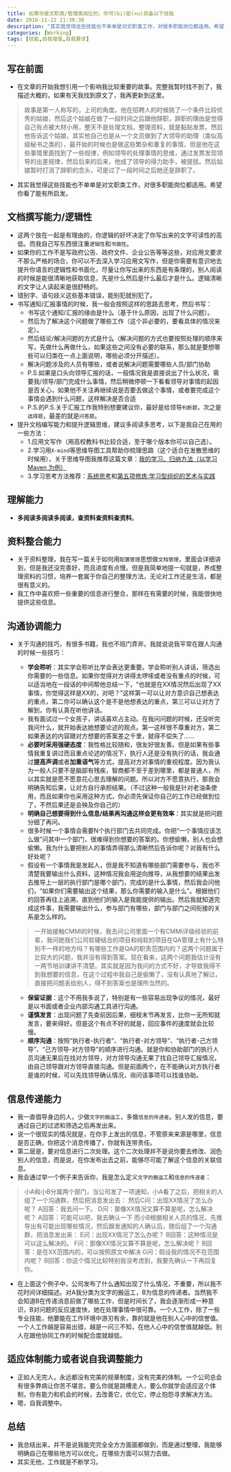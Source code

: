 ```yaml
---
title: 如果你是文职类/管理类岗位的，你可(bi)能(xu)具备以下技能
date: 2016-11-22 21:38:30
description: "其实我觉得这些技能也不单单是对文职类工作，对很多职能岗位都适用。希望你看了能有所启发"
categories: [Working]
tags: [技能,自我增值,自我要求]
---
```



<!-- more -->


## 写在前面

- 在文章的开始我想引用一个影响我比较重要的故事。完整我暂时找不到了，我描述大概的，如果有天我找到原文了，我再更新到这里。 

> 故事是第一人称写的，上司的角度。他在招聘人的时候挑了一个条件比较优秀的姑娘，然后这个姑娘在做了一段时间之后跟他辞职，辞职的理由是觉得自己有点被大材小用，整天不是处理文档，整理资料，就是黏贴发票。然后他告诉这个姑娘，其实他自己也是从一个文员做到了大领导的助理（类似高级秘书之类的），最开始的时候也是做这些繁杂和重复的事情，但是他在这些事情里面找到了一些规律，例如领导的处理事情的思维，通过发票发现领导的出差规律，然后后来的后来，他成了领导的得力助手，被提拔。然后姑娘暂时打消了辞职的念头，可是过了一段时间之后她还是辞职了。

- 其实我觉得这些技能也不单单是对文职类工作，对很多职能岗位都适用。希望你看了能有所启发。

## 文档撰写能力/逻辑性

- 这两个放在一起是有理由的，你逻辑的好坏决定了你写出来的文字可读性的高低。而我自己写东西很注重`逻辑性`和`书面性`。
- 如果你的工作不是写政府公告、政府文件、企业公告等等这些，对应用文要求不那么严格的场合，你可以不去深入学习应用文写作，但是你需要有意识地去提升你语言的逻辑性和书面化，尽量让你写出来的东西是有条理的，别人阅读的时候是能很清晰地获取信息，先是什么然后是什么最后才是什么。逻辑清晰的文字让人读起来是很舒畅的。
- 错别字、语句歧义这些基本错误，能别犯就别犯了。
- 书写通知/汇报事情的时候，我一般会按照这样的思路去思考，然后书写：
	- 书写这个通知/汇报的缘由是什么（基于什么原因，出现了什么问题）。
	- 然后为了解决这个问题做了哪些工作（这个非必要的，要看具体的情况来定）。
	- 然后结论/解决问题的方式是什么（解决问题的方式也要按照处理的顺序来写，先做什么再做什么，如果这些之间没有必要的联系，那么就是要想哪些可以归类在一点上面说明，哪些必须分开描述）。
	- 解决问题涉及的人员有哪些，或者说解决问题需要哪些人员/部门协助
	- P.S.如果是口头向领导汇报的话，一般情况我是直接说出了什么状况，需要我/领导/部门完成什么事情，然后稍微停顿一下看看领导对事情的起因是否关心，如果他不关注再继续说是否要去做这个事情，或者要完成这个事情会遇到什么问题，这样解决是否合适
	- P.S.的P.S.关于汇报工作我特别想要建议你，最好是给领导`判断题`，次之是`选择题`，最差的就是`问答题`。
- 提升文档编写能力和提升逻辑思维，建议多阅读多思考，以下是我自己在用的一些方法：
	- 1.应用文写作（用高校教科书比较合适，至于哪个版本你可以自己选）。
	- 2.学习用`X-mind`等思维导图工具帮助你梳理思路（这个适合在发散思维的时候用），关于思维导图我推荐这篇文章：[我的学习、归纳方法（以学习 Maven 为例）](http://code.youmeek.com/2016/03/07/2016/02/My-Learning-Way/)
	- 3.学习思考方法推荐：[系统思考](https://www.amazon.cn/3/dp/B00MO118L8/ref=sr_1_1?ie=UTF8&qid=1479785833&sr=8-1&keywords=%E7%B3%BB%E7%BB%9F%E6%80%9D%E8%80%83)和[第五项修炼:学习型组织的艺术与实践](https://www.amazon.cn/%E7%AC%AC%E4%BA%94%E9%A1%B9%E4%BF%AE%E7%82%BC-%E5%AD%A6%E4%B9%A0%E5%9E%8B%E7%BB%84%E7%BB%87%E7%9A%84%E8%89%BA%E6%9C%AF%E4%B8%8E%E5%AE%9E%E8%B7%B5-%E5%BD%BC%E5%BE%97%C2%B7%E5%9C%A3%E5%90%89/dp/B0080BKVTQ/ref=sr_1_14?ie=UTF8&qid=1479785833&sr=8-14&keywords=%E7%B3%BB%E7%BB%9F%E6%80%9D%E8%80%83)
                             
## 理解能力

- **多阅读多阅读多阅读，查资料查资料查资料**。

## 资料整合能力

- 关于资料整理，我在写一篇关于如何用`配置管理`思想做`文档管理`，里面会详细讲到，但是我还没完善好，而且进度有点慢。但是我简单地提一句就是，养成整理资料的习惯，培养一套属于你自己的整理方法，无论对工作还是生活，都是很有意义的。
- 我工作中喜欢把一些重要的信息进行整合，那样在有需要的时候，我能很快地提供这些信息。

## 沟通协调能力

- 关于沟通的技巧，有很多书籍，我也不班门弄斧。我就说说我平常在跟人沟通的时候一些技巧：
	- **学会聆听**：其实学会聆听比学会表达更重要。学会聆听别人讲话，筛选出你需要的一些信息。如果你觉得对方讲得太啰嗦或者没有重点的时候，可以适当地在一段话的中间帮他总结一下，“也就是在XX情况然后出现了XX事情，你觉得这样是XX的，对吧？”这样第一可以让对方意识自己想表达的重点，第二你可以确认这个是不是他想表达的重点，第三可以让对方了解到，你有认真在听他讲话。
	- 我有面试过一个女孩子，讲话喜欢占主动。在我问问题的时候，还没听完我问什么，就开始表达她想要论述的观点。第一这样很不尊重对方，第二如果表达的内容跟对方想要的答案差之千里，就得不偿失了……
	- **必要时采用强硬态度**：我性格比较随和，很友好很友善。但是如果有些事情我重复讲过而且重点论述的情况下，执行人还是没有执行的话，我会通过**提高声调**或者**加重语气**等方式，提高对方对事情的重视程度。因为我认为一般人只要不是脑部有残疾，智商都不至于差到哪里，都是普通人，所以其实就是愿不愿意花心思去理解的问题。所以对方不愿意执行，那我会明确告知后果，让对方自行承担结果。（不过这种一般我是针对老油条使用，而且如果你也采用这种方式，你必须先保证你自己的工作已经做到位了，不然后果还是会殃及你自己的）
	- **明确自己想要得到什么信息/结果再沟通这样会更有效率**：其实就是把问题分细了再问。
	- 很多时候一个事情会需要N个执行部门去共同完成。你把“一个事情应该怎么做”问其中一个部门，很难得到你想要的答案的。你想偷懒，别人也会想偷懒。我为什么要把别人的事情弄得那么清晰然后告诉你呢？对我有什么好处呢？
	- 假设有一个事情我是发起人，但是我不知道有哪些部门需要参与，我也不清楚我要输出什么资料，这种情况我会用逆向推导，从我想要的结果出发去推导上一层的执行部门是哪个部门，完成的是什么事情，然后我会问他们，“如果你们需要输出这个结果，那么你需要的输入是什么”。根据他们的回答再往上追溯，直到他们的输入是我能提供的输出。然后我就知道完成这件事，我需要输出什么，参与部门有哪些，部门与部门之间衔接的关系是怎么样的。
	
    >一开始接触CMMI的时候，我去问公司里面一个有CMMI评级经验的前辈，我问她我们公司软硬结合的项目和纯软的项目在QA管理上有什么特别不一样的地方吗？有哪些工作是QA的职责范围内的？这两个问题属于比较大的问题，我并没有得到答案。现在看来，这两个问题我估计没有一两节培训课讲不清楚。其实就是因为我问的方式不好，才导致我得不到我想要的信息，在这个过程中我自己是偷懒了，没有认真地了解过，直接把问题丢给别人，得不到答案也是理所当然的。
    
	- **保留证据**：这个不用我多说了，特别是有一些容易出现争议的情况，最好是以书面或者企业内部沟通工具进行沟通。
	- **谨慎发言**：出现问题了先查前因后果，细枝末节再发言，比你一无所知就发言，要来得好。但是这个有点不好的就是，回应事件的速度就会比较慢。
	- **顺序沟通**：按照“执行者-执行者”、“执行者-对方领导”、“执行者-己方领导”、“己方领导-对方领导”的顺序进行沟通。就是你和协助部门的执行人员沟通无果后在找对方领导，对方领导沟通无果了找自己领导汇报情况，由自己领导跟对方领导直接沟通。但是前面两个，在不能确认对方执行者是谁的时候，可以先找领导确认情况，询问该事项可以找谁协助。

## 信息传递能力

- 我一直倡导身边的人，少做`文字的搬运工`，多做`信息的传递者`。别人发的信息，要通过自己的过滤和筛选之后再发出来。
- 说一个很现实的情况就是，在你手上发出的信息，不管原来来源是哪里，信息是否正确，你把这个消息传播了，你就有连带责任。
- 第二层是，要对信息进行二次处理。这个二次处理并不是说你要去修改、润色别人的信息，而是说，在你发布出去之前，能够尽可能了解这个信息的关联信息。
- 我会通过举一个例子来告诉你，我是怎么定义`文字的搬运工`和`信息的传递者`：

> 小A和小B分属两个部门，当公司发了一项通知，小A看了之后，把相关的人组了一个沟通群，然后把消息发出去：
> 然后C问：出现XX情况了怎么办呢？
> A回答：我去问一下。
> D问：那像XX情况又算不算是呢，怎么解决呢？
> A回答：可能可以吧，我去确认一下
> 而小B根据相关人员的情况，先推导出有可能出现哪些情况，然后跟发通知的人确认后，随后组了一个沟通群，把消息发出来：
> E问：出现XX情况了怎么办呢？
> B回答：这种情况是可以这么解决的。
> F问：那像XX情况又算不算是呢，怎么解决呢？
> B回答：是在XX范围内的，可以按照原文中解决
> G问：假设我的情况不在范围内呢？
> B回答：你这个情况比较特别我没考虑到，我要先确认一下再回复你。

- 在上面这个例子中，公司发布了什么通知出现了什么情况，不重要，所以我不花时间详细描述。对A我分类为文字的搬运工，B为信息的传递者。当然我不会知道B在传递消息前做了哪些工作，但是时间长了，我会逐渐形成一种意识，B对问题的反应速度快，她在处理事情中很可靠。一个人工作，除了一些专业技能，他要能在工作环境中游刃有余，靠的就是他在别人心中的信誉值。一个人工作越是容易出错，越是一问三不知，在他人心中的信誉值就越低。别人在跟他协同工作的时候配合度就越低。

## 适应体制能力或者说自我调整能力

- 正如人无完人，永远都没有完美的规章制度，没有完美的体制。一个公司总会有很多弊病让你苦不堪言。要么你就是跳槽走人，要么你就学会适应这个体制，你有能力和机会的时候，去改善它，优化它，停止抱怨寻求解决方法。
- 嗯，自我调整中。

## 总结

- 我总结出来，并不是说我能完完全全方方面面都做到，而是通过整理，我能够明确自己在哪些地方可以优化，在哪些方面可以努力去做。
- 其实无他，工作就是不断学习。 

